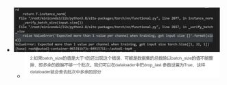 - ![](attachments/Pasted%20image%2020230109210340.png)
	- ![](attachments/Pasted%20image%2020230109210402.png)